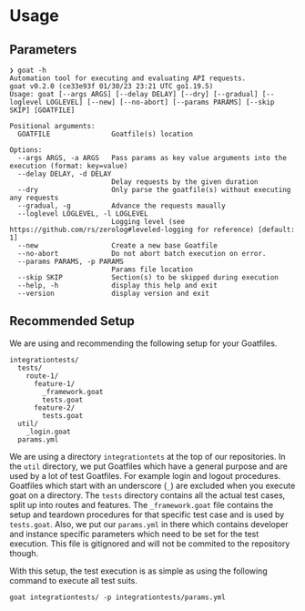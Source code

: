 # Usage

## Parameters

```
❯ goat -h
Automation tool for executing and evaluating API requests.
goat v0.2.0 (ce33e93f 01/30/23 23:21 UTC go1.19.5)
Usage: goat [--args ARGS] [--delay DELAY] [--dry] [--gradual] [--loglevel LOGLEVEL] [--new] [--no-abort] [--params PARAMS] [--skip SKIP] [GOATFILE]

Positional arguments:
  GOATFILE               Goatfile(s) location

Options:
  --args ARGS, -a ARGS   Pass params as key value arguments into the execution (format: key=value)
  --delay DELAY, -d DELAY
                         Delay requests by the given duration
  --dry                  Only parse the goatfile(s) without executing any requests
  --gradual, -g          Advance the requests maually
  --loglevel LOGLEVEL, -l LOGLEVEL
                         Logging level (see https://github.com/rs/zerolog#leveled-logging for reference) [default: 1]
  --new                  Create a new base Goatfile
  --no-abort             Do not abort batch execution on error.
  --params PARAMS, -p PARAMS
                         Params file location
  --skip SKIP            Section(s) to be skipped during execution
  --help, -h             display this help and exit
  --version              display version and exit
```

## Recommended Setup

We are using and recommending the following setup for your Goatfiles.

```
integrationtests/
  tests/
    route-1/
      feature-1/
        _framework.goat
        tests.goat
      feature-2/
        tests.goat
  util/
    _login.goat
  params.yml
```

We are using a directory `integrationtets` at the top of our repositories. In the `util` directory, we put Goatfiles which have a general purpose and are used by a lot of test Goatfiles. For example login and logout procedures. Goatfiles which start with an underscore (`_`) are excluded when you execute goat on a directory. The `tests` directory contains all the actual test cases, split up into routes and features. The `_framework.goat` file contains the setup and teardown procedures for that specific test case and is used by `tests.goat`. Also, we put our `params.yml` in there which contains developer and instance specific parameters which need to be set for the test execution. This file is gitignored and will not be commited to the repository though.

With this setup, the test execution is as simple as using the following command to execute all test suits.
```
goat integrationtests/ -p integrationtests/params.yml
```